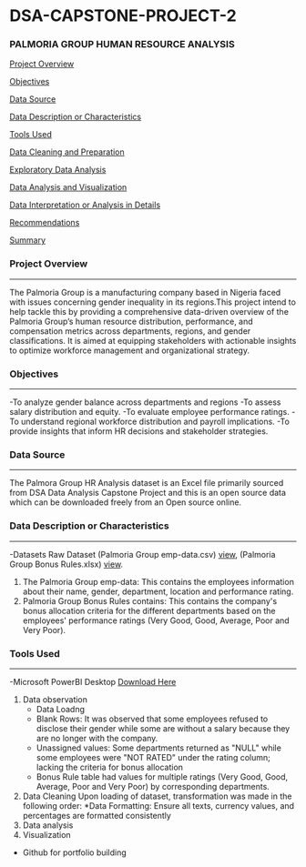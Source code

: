 # DSA-CAPSTONE-PROJECT-2

### PALMORIA GROUP HUMAN RESOURCE ANALYSIS

[Project Overview](project-overview)

[Objectives](objectives)

[Data Source](data-source)

[Data Description or Characteristics](data-description-or-characteristics)

[Tools Used](tools-used)

[Data Cleaning and Preparation](data-cleaning-and-preparation)

[Exploratory Data Analysis](exploratory-data-analysis)

[Data Analysis and Visualization](data-analysis-and-visualization)

[Data Interpretation or Analysis in Details](data-interpretation-or-analysis-in-details)

[Recommendations](recommendations)

[Summary](summary)

### Project Overview
---
The Palmoria Group is a manufacturing company based in Nigeria faced with issues concerning gender inequality in its regions.This project intend to help tackle this by providing a comprehensive data-driven overview of the Palmoria Group’s human resource distribution, performance, and compensation metrics across departments, regions, and gender classifications. It is aimed at equipping stakeholders with actionable insights to optimize workforce management and organizational strategy.

### Objectives
---
-To analyze gender balance across departments and regions
-To assess salary distribution and equity.
-To evaluate employee performance ratings.
-To understand regional workforce distribution and payroll implications.
-To provide insights that inform HR decisions and stakeholder strategies.

### Data Source
---
The Palmora Group HR Analysis dataset is an Excel file primarily sourced from DSA Data Analysis Capstone Project and this is an open source data which can be downloaded freely from an Open source online.

### Data Description or Characteristics
---
-Datasets
Raw Dataset (Palmoria Group emp-data.csv) [view](https://canvas.instructure.com/courses/11955369/files/folder/DSA%20Capstone%20Project%20Files?preview=302720549), (Palmoria Group Bonus Rules.xlsx) [view](https://canvas.instructure.com/courses/11955369/files/folder/DSA%20Capstone%20Project%20Files?preview=302720540).

1. The Palmoria Group emp-data: This contains the employees information about their name, gender, department, location and performance rating.
2. Palmoria Group Bonus Rules contains: This contains the company's bonus allocation criteria for the different departments based on the employees' performance ratings (Very Good, Good, Average, Poor and Very Poor).

### Tools Used
---
-Microsoft PowerBI Desktop [Download Here](https://www.microsoft.com/en-us/download/details.aspx?id=58494)
1. Data observation
   * Data Loadng
   * Blank Rows: It was observed that some employees refused to disclose their gender while some are without a salary because they are no longer with the company.
   * Unassigned values: Some departments returned as "NULL" while some employees were "NOT RATED" under the rating column; lacking the criteria for bonus allocation
   * Bonus Rule table had values for multiple ratings (Very Good, Good, Average, Poor and Very Poor) by corresponding departments.
2. Data Cleaning
   Upon loading of dataset, transformation was made in the following order:
   *Data Formatting: Ensure all texts, currency values, and percentages are formatted consistently
4. Data analysis
5. Visualization
- Github for portfolio building
